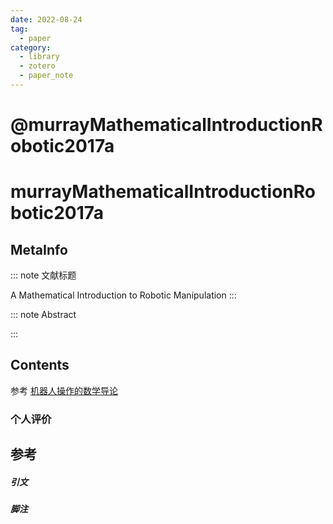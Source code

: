 ```yaml
---
date: 2022-08-24
tag:
  - paper
category:
  - library
  - zotero
  - paper_note
---
```


# @murrayMathematicalIntroductionRobotic2017a


# murrayMathematicalIntroductionRobotic2017a

## MetaInfo

::: note 文献标题

 A Mathematical Introduction to Robotic Manipulation
:::

::: note Abstract


:::


## Contents

参考 [机器人操作的数学导论](./../robot/机器人操作的数学导论/机器人操作的数学导论.md)


### 个人评价

## 参考

##### 引文

##### 脚注
